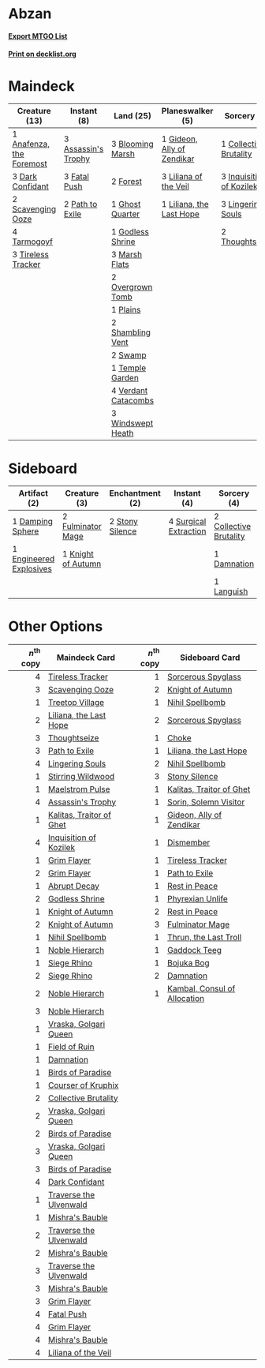 # Abzan

#### [Export MTGO List](../collection/Abzan/Abzan.txt)
#### [Print on decklist.org](http://decklist.org/?deckmain=1%09Anafenza,%20the%20Foremost%0A3%09Assassin's%20Trophy%0A3%09Blooming%20Marsh%0A1%09Collective%20Brutality%0A3%09Dark%20Confidant%0A3%09Fatal%20Push%0A2%09Forest%0A1%09Ghost%20Quarter%0A1%09Gideon,%20Ally%20of%20Zendikar%0A1%09Godless%20Shrine%0A3%09Inquisition%20of%20Kozilek%0A3%09Liliana%20of%20the%20Veil%0A1%09Liliana,%20the%20Last%20Hope%0A3%09Lingering%20Souls%0A3%09Marsh%20Flats%0A2%09Overgrown%20Tomb%0A2%09Path%20to%20Exile%0A1%09Plains%0A2%09Scavenging%20Ooze%0A2%09Shambling%20Vent%0A2%09Swamp%0A4%09Tarmogoyf%0A1%09Temple%20Garden%0A2%09Thoughtseize%0A3%09Tireless%20Tracker%0A4%09Verdant%20Catacombs%0A3%09Windswept%20Heath&deckside=2%09Collective%20Brutality%0A1%09Damnation%0A1%09Damping%20Sphere%0A1%09Engineered%20Explosives%0A2%09Fulminator%20Mage%0A1%09Knight%20of%20Autumn%0A1%09Languish%0A2%09Stony%20Silence%0A4%09Surgical%20Extraction)
# Maindeck

|                                           Creature (13)                                           |                                         Instant (8)                                          |                                          Land (25)                                           |                                          Planeswalker (5)                                           |                                            Sorcery (9)                                            |
|---------------------------------------------------------------------------------------------------|----------------------------------------------------------------------------------------------|----------------------------------------------------------------------------------------------|-----------------------------------------------------------------------------------------------------|---------------------------------------------------------------------------------------------------|
|1 [Anafenza, the Foremost](http://gatherer.wizards.com/Pages/Card/Details.aspx?multiverseid=386476)|3 [Assassin's Trophy](http://gatherer.wizards.com/Pages/Card/Details.aspx?multiverseid=452902)|3 [Blooming Marsh](http://gatherer.wizards.com/Pages/Card/Details.aspx?multiverseid=417816)   |1 [Gideon, Ally of Zendikar](http://gatherer.wizards.com/Pages/Card/Details.aspx?multiverseid=401897)|1 [Collective Brutality](http://gatherer.wizards.com/Pages/Card/Details.aspx?multiverseid=414380)  |
|3 [Dark Confidant](http://gatherer.wizards.com/Pages/Card/Details.aspx?multiverseid=370413)        |3 [Fatal Push](http://gatherer.wizards.com/Pages/Card/Details.aspx?multiverseid=423724)       |2 [Forest](http://gatherer.wizards.com/Pages/Card/Details.aspx?multiverseid=439605)           |3 [Liliana of the Veil](http://gatherer.wizards.com/Pages/Card/Details.aspx?multiverseid=425901)     |3 [Inquisition of Kozilek](http://gatherer.wizards.com/Pages/Card/Details.aspx?multiverseid=425900)|
|2 [Scavenging Ooze](http://gatherer.wizards.com/Pages/Card/Details.aspx?multiverseid=425959)       |2 [Path to Exile](http://gatherer.wizards.com/Pages/Card/Details.aspx?multiverseid=370408)    |1 [Ghost Quarter](http://gatherer.wizards.com/Pages/Card/Details.aspx?multiverseid=430470)    |1 [Liliana, the Last Hope](http://gatherer.wizards.com/Pages/Card/Details.aspx?multiverseid=414388)  |3 [Lingering Souls](http://gatherer.wizards.com/Pages/Card/Details.aspx?multiverseid=425837)       |
|4 [Tarmogoyf](http://gatherer.wizards.com/Pages/Card/Details.aspx?multiverseid=370404)             |                                                                                              |1 [Godless Shrine](http://gatherer.wizards.com/Pages/Card/Details.aspx?multiverseid=405099)   |                                                                                                     |2 [Thoughtseize](http://gatherer.wizards.com/Pages/Card/Details.aspx?multiverseid=438676)          |
|3 [Tireless Tracker](http://gatherer.wizards.com/Pages/Card/Details.aspx?multiverseid=409997)      |                                                                                              |3 [Marsh Flats](http://gatherer.wizards.com/Pages/Card/Details.aspx?multiverseid=426064)      |                                                                                                     |                                                                                                   |
|                                                                                                   |                                                                                              |2 [Overgrown Tomb](http://gatherer.wizards.com/Pages/Card/Details.aspx?multiverseid=405103)   |                                                                                                     |                                                                                                   |
|                                                                                                   |                                                                                              |1 [Plains](http://gatherer.wizards.com/Pages/Card/Details.aspx?multiverseid=439601)           |                                                                                                     |                                                                                                   |
|                                                                                                   |                                                                                              |2 [Shambling Vent](http://gatherer.wizards.com/Pages/Card/Details.aspx?multiverseid=402031)   |                                                                                                     |                                                                                                   |
|                                                                                                   |                                                                                              |2 [Swamp](http://gatherer.wizards.com/Pages/Card/Details.aspx?multiverseid=439603)            |                                                                                                     |                                                                                                   |
|                                                                                                   |                                                                                              |1 [Temple Garden](http://gatherer.wizards.com/Pages/Card/Details.aspx?multiverseid=405112)    |                                                                                                     |                                                                                                   |
|                                                                                                   |                                                                                              |4 [Verdant Catacombs](http://gatherer.wizards.com/Pages/Card/Details.aspx?multiverseid=426074)|                                                                                                     |                                                                                                   |
|                                                                                                   |                                                                                              |3 [Windswept Heath](http://gatherer.wizards.com/Pages/Card/Details.aspx?multiverseid=405115)  |                                                                                                     |                                                                                                   |


# Sideboard

|                                           Artifact (2)                                           |                                        Creature (3)                                         |                                     Enchantment (2)                                      |                                          Instant (4)                                           |                                           Sorcery (4)                                           |
|--------------------------------------------------------------------------------------------------|---------------------------------------------------------------------------------------------|------------------------------------------------------------------------------------------|------------------------------------------------------------------------------------------------|-------------------------------------------------------------------------------------------------|
|1 [Damping Sphere](http://gatherer.wizards.com/Pages/Card/Details.aspx?multiverseid=443101)       |2 [Fulminator Mage](http://gatherer.wizards.com/Pages/Card/Details.aspx?multiverseid=397686) |2 [Stony Silence](http://gatherer.wizards.com/Pages/Card/Details.aspx?multiverseid=425850)|4 [Surgical Extraction](http://gatherer.wizards.com/Pages/Card/Details.aspx?multiverseid=397706)|2 [Collective Brutality](http://gatherer.wizards.com/Pages/Card/Details.aspx?multiverseid=414380)|
|1 [Engineered Explosives](http://gatherer.wizards.com/Pages/Card/Details.aspx?multiverseid=370549)|1 [Knight of Autumn](http://gatherer.wizards.com/Pages/Card/Details.aspx?multiverseid=452933)|                                                                                          |                                                                                                |1 [Damnation](http://gatherer.wizards.com/Pages/Card/Details.aspx?multiverseid=425888)           |
|                                                                                                  |                                                                                             |                                                                                          |                                                                                                |1 [Languish](http://gatherer.wizards.com/Pages/Card/Details.aspx?multiverseid=446803)            |


# Other Options

|*n*<sup>th</sup> copy|                                           Maindeck Card                                           |*n*<sup>th</sup> copy|                                            Sideboard Card                                             |
|--------------------:|---------------------------------------------------------------------------------------------------|--------------------:|-------------------------------------------------------------------------------------------------------|
|                    4|[Tireless Tracker](http://gatherer.wizards.com/Pages/Card/Details.aspx?multiverseid=409997)        |                    1|[Sorcerous Spyglass](http://gatherer.wizards.com/Pages/Card/Details.aspx?multiverseid=435407)          |
|                    3|[Scavenging Ooze](http://gatherer.wizards.com/Pages/Card/Details.aspx?multiverseid=425959)         |                    2|[Knight of Autumn](http://gatherer.wizards.com/Pages/Card/Details.aspx?multiverseid=452933)            |
|                    1|[Treetop Village](http://gatherer.wizards.com/Pages/Card/Details.aspx?multiverseid=442766)         |                    1|[Nihil Spellbomb](http://gatherer.wizards.com/Pages/Card/Details.aspx?multiverseid=442215)             |
|                    2|[Liliana, the Last Hope](http://gatherer.wizards.com/Pages/Card/Details.aspx?multiverseid=414388)  |                    2|[Sorcerous Spyglass](http://gatherer.wizards.com/Pages/Card/Details.aspx?multiverseid=435407)          |
|                    3|[Thoughtseize](http://gatherer.wizards.com/Pages/Card/Details.aspx?multiverseid=438676)            |                    1|[Choke](http://gatherer.wizards.com/Pages/Card/Details.aspx?multiverseid=430685)                       |
|                    3|[Path to Exile](http://gatherer.wizards.com/Pages/Card/Details.aspx?multiverseid=370408)           |                    1|[Liliana, the Last Hope](http://gatherer.wizards.com/Pages/Card/Details.aspx?multiverseid=414388)      |
|                    4|[Lingering Souls](http://gatherer.wizards.com/Pages/Card/Details.aspx?multiverseid=425837)         |                    2|[Nihil Spellbomb](http://gatherer.wizards.com/Pages/Card/Details.aspx?multiverseid=442215)             |
|                    1|[Stirring Wildwood](http://gatherer.wizards.com/Pages/Card/Details.aspx?multiverseid=401675)       |                    3|[Stony Silence](http://gatherer.wizards.com/Pages/Card/Details.aspx?multiverseid=425850)               |
|                    1|[Maelstrom Pulse](http://gatherer.wizards.com/Pages/Card/Details.aspx?multiverseid=370521)         |                    1|[Kalitas, Traitor of Ghet](http://gatherer.wizards.com/Pages/Card/Details.aspx?multiverseid=407596)    |
|                    4|[Assassin's Trophy](http://gatherer.wizards.com/Pages/Card/Details.aspx?multiverseid=452902)       |                    1|[Sorin, Solemn Visitor](http://gatherer.wizards.com/Pages/Card/Details.aspx?multiverseid=386672)       |
|                    1|[Kalitas, Traitor of Ghet](http://gatherer.wizards.com/Pages/Card/Details.aspx?multiverseid=407596)|                    1|[Gideon, Ally of Zendikar](http://gatherer.wizards.com/Pages/Card/Details.aspx?multiverseid=401897)    |
|                    4|[Inquisition of Kozilek](http://gatherer.wizards.com/Pages/Card/Details.aspx?multiverseid=425900)  |                    1|[Dismember](http://gatherer.wizards.com/Pages/Card/Details.aspx?multiverseid=397830)                   |
|                    1|[Grim Flayer](http://gatherer.wizards.com/Pages/Card/Details.aspx?multiverseid=414489)             |                    1|[Tireless Tracker](http://gatherer.wizards.com/Pages/Card/Details.aspx?multiverseid=409997)            |
|                    2|[Grim Flayer](http://gatherer.wizards.com/Pages/Card/Details.aspx?multiverseid=414489)             |                    1|[Path to Exile](http://gatherer.wizards.com/Pages/Card/Details.aspx?multiverseid=370408)               |
|                    1|[Abrupt Decay](http://gatherer.wizards.com/Pages/Card/Details.aspx?multiverseid=425971)            |                    1|[Rest in Peace](http://gatherer.wizards.com/Pages/Card/Details.aspx?multiverseid=442021)               |
|                    2|[Godless Shrine](http://gatherer.wizards.com/Pages/Card/Details.aspx?multiverseid=405099)          |                    1|[Phyrexian Unlife](http://gatherer.wizards.com/Pages/Card/Details.aspx?multiverseid=218058)            |
|                    1|[Knight of Autumn](http://gatherer.wizards.com/Pages/Card/Details.aspx?multiverseid=452933)        |                    2|[Rest in Peace](http://gatherer.wizards.com/Pages/Card/Details.aspx?multiverseid=442021)               |
|                    2|[Knight of Autumn](http://gatherer.wizards.com/Pages/Card/Details.aspx?multiverseid=452933)        |                    3|[Fulminator Mage](http://gatherer.wizards.com/Pages/Card/Details.aspx?multiverseid=397686)             |
|                    1|[Nihil Spellbomb](http://gatherer.wizards.com/Pages/Card/Details.aspx?multiverseid=442215)         |                    1|[Thrun, the Last Troll](http://gatherer.wizards.com/Pages/Card/Details.aspx?multiverseid=214050)       |
|                    1|[Noble Hierarch](http://gatherer.wizards.com/Pages/Card/Details.aspx?multiverseid=397709)          |                    1|[Gaddock Teeg](http://gatherer.wizards.com/Pages/Card/Details.aspx?multiverseid=140188)                |
|                    1|[Siege Rhino](http://gatherer.wizards.com/Pages/Card/Details.aspx?multiverseid=386666)             |                    1|[Bojuka Bog](http://gatherer.wizards.com/Pages/Card/Details.aspx?multiverseid=247536)                  |
|                    2|[Siege Rhino](http://gatherer.wizards.com/Pages/Card/Details.aspx?multiverseid=386666)             |                    2|[Damnation](http://gatherer.wizards.com/Pages/Card/Details.aspx?multiverseid=425888)                   |
|                    2|[Noble Hierarch](http://gatherer.wizards.com/Pages/Card/Details.aspx?multiverseid=397709)          |                    1|[Kambal, Consul of Allocation](http://gatherer.wizards.com/Pages/Card/Details.aspx?multiverseid=417756)|
|                    3|[Noble Hierarch](http://gatherer.wizards.com/Pages/Card/Details.aspx?multiverseid=397709)          |                     |                                                                                                       |
|                    1|[Vraska, Golgari Queen](http://gatherer.wizards.com/Pages/Card/Details.aspx?multiverseid=452963)   |                     |                                                                                                       |
|                    1|[Field of Ruin](http://gatherer.wizards.com/Pages/Card/Details.aspx?multiverseid=435415)           |                     |                                                                                                       |
|                    1|[Damnation](http://gatherer.wizards.com/Pages/Card/Details.aspx?multiverseid=425888)               |                     |                                                                                                       |
|                    1|[Birds of Paradise](http://gatherer.wizards.com/Pages/Card/Details.aspx?multiverseid=416933)       |                     |                                                                                                       |
|                    1|[Courser of Kruphix](http://gatherer.wizards.com/Pages/Card/Details.aspx?multiverseid=442153)      |                     |                                                                                                       |
|                    2|[Collective Brutality](http://gatherer.wizards.com/Pages/Card/Details.aspx?multiverseid=414380)    |                     |                                                                                                       |
|                    2|[Vraska, Golgari Queen](http://gatherer.wizards.com/Pages/Card/Details.aspx?multiverseid=452963)   |                     |                                                                                                       |
|                    2|[Birds of Paradise](http://gatherer.wizards.com/Pages/Card/Details.aspx?multiverseid=416933)       |                     |                                                                                                       |
|                    3|[Vraska, Golgari Queen](http://gatherer.wizards.com/Pages/Card/Details.aspx?multiverseid=452963)   |                     |                                                                                                       |
|                    3|[Birds of Paradise](http://gatherer.wizards.com/Pages/Card/Details.aspx?multiverseid=416933)       |                     |                                                                                                       |
|                    4|[Dark Confidant](http://gatherer.wizards.com/Pages/Card/Details.aspx?multiverseid=370413)          |                     |                                                                                                       |
|                    1|[Traverse the Ulvenwald](http://gatherer.wizards.com/Pages/Card/Details.aspx?multiverseid=409998)  |                     |                                                                                                       |
|                    1|[Mishra's Bauble](http://gatherer.wizards.com/Pages/Card/Details.aspx?multiverseid=438787)         |                     |                                                                                                       |
|                    2|[Traverse the Ulvenwald](http://gatherer.wizards.com/Pages/Card/Details.aspx?multiverseid=409998)  |                     |                                                                                                       |
|                    2|[Mishra's Bauble](http://gatherer.wizards.com/Pages/Card/Details.aspx?multiverseid=438787)         |                     |                                                                                                       |
|                    3|[Traverse the Ulvenwald](http://gatherer.wizards.com/Pages/Card/Details.aspx?multiverseid=409998)  |                     |                                                                                                       |
|                    3|[Mishra's Bauble](http://gatherer.wizards.com/Pages/Card/Details.aspx?multiverseid=438787)         |                     |                                                                                                       |
|                    3|[Grim Flayer](http://gatherer.wizards.com/Pages/Card/Details.aspx?multiverseid=414489)             |                     |                                                                                                       |
|                    4|[Fatal Push](http://gatherer.wizards.com/Pages/Card/Details.aspx?multiverseid=423724)              |                     |                                                                                                       |
|                    4|[Grim Flayer](http://gatherer.wizards.com/Pages/Card/Details.aspx?multiverseid=414489)             |                     |                                                                                                       |
|                    4|[Mishra's Bauble](http://gatherer.wizards.com/Pages/Card/Details.aspx?multiverseid=438787)         |                     |                                                                                                       |
|                    4|[Liliana of the Veil](http://gatherer.wizards.com/Pages/Card/Details.aspx?multiverseid=425901)     |                     |                                                                                                       |

